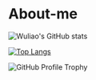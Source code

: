 # About-me


![Wuliao's GitHub stats](https://github-readme-stats.vercel.app/api?username=wuliao&show_icons=true&theme=radical)

[![Top Langs](https://github-readme-stats.vercel.app/api/top-langs/?username=wuliao97&layout=compact&theme=radical)](https://github.com/anuraghazra/github-readme-stats)


![GitHub Profile Trophy](https://github-profile-trophy.vercel.app/?username=wuliao97&theme=discord)
